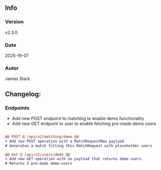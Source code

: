 ## Info
### Version
v2.3.0
### Date
2025-19-07
### Autor
James Stark
## Changelog:

### Endpoints
- Add new POST endpoint to matching to enable demo functionality
- Add new GET endpoint to user to enable fetching pre-made demo users


``` diff

@@ POST @ /api/v2/matching/demo @@
+ Add new POST operation with a MatchRequestNew payload
# Generates a match fitting this MatchRequest with placeholder users

@@ Get @ /api/v2/users/demo @@
+ Add new GET operation with no payload that returns demo users
# Returns 3 pre-made demo-users

```